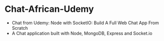 # Chat-African-Udemy
- Chat from Udemy: Node with SocketIO: Build A Full Web Chat App From Scratch
- A Chat application built with Node, MongoDB, Express and Socket.io
